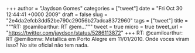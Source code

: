 
+++
author = "Jaydson Gomes"
categories = ["tweet"]
date = "Fri Oct 30 12:44:41 +0000 2009"
draft = false
slug = "2e4da2efcb3dd52be790c29056b27adca8372960"
tags = ["tweet"]
title = """RT: @camiloarthur: RT @em..."""
tweet = true
micro = true
tweet_url = "https://twitter.com/jaydson/status/5286113872"
+++
RT: @camiloarthur: RT @emiliomw: Metallica em Porto Alegre em 11/01/2010. Onde voces viram isso? No site oficial não tem nada.
